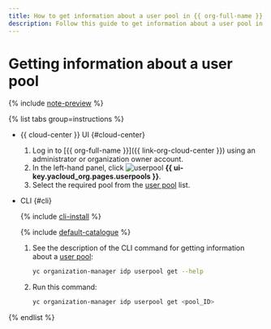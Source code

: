 ```yaml
---
title: How to get information about a user pool in {{ org-full-name }}
description: Follow this guide to get information about a user pool in {{ org-name }}.
---
```


# Getting information about a user pool


{% include [note-preview](../../../_includes/note-preview.md) %}

{% list tabs group=instructions %}

- {{ cloud-center }} UI {#cloud-center}

  1. Log in to [{{ org-full-name }}]({{ link-org-cloud-center }}) using an administrator or organization owner account.
  1. In the left-hand panel, click ![userpool](../../../_assets/organization/userpool.svg) **{{ ui-key.yacloud_org.pages.userpools }}**.
  1. Select the required pool from the [user pool](../../concepts/user-pools.md) list.

- CLI {#cli}

  {% include [cli-install](../../../_includes/cli-install.md) %}

  {% include [default-catalogue](../../../_includes/default-catalogue.md) %}

  1. See the description of the CLI command for getting information about a [user pool](../../concepts/user-pools.md):

     ```bash
     yc organization-manager idp userpool get --help
     ```

  1. Run this command:

      ```bash
      yc organization-manager idp userpool get <pool_ID>
      ```

{% endlist %}
